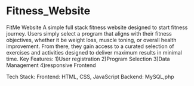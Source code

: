 # Fitness_Website
FitMe Website 
A simple full stack fitness website designed to start fitness journey.
Users simply select a  program that aligns with their fitness objectives, whether it be weight loss, muscle toning, or overall
health improvement. From there, they gain access to a curated selection of exercises and activities
designed to deliver maximum results in minimal time.
Key Features: 1)User registration
              2)Program Selection
              3)Data Management
              4)responsive Frontend

Tech Stack: 
        Frontend: HTML, CSS, JavaScript
        Backend:  MySQL,php
            
